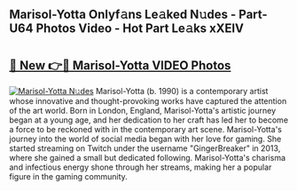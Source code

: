 ## Marisol-Yotta Onlyf𝚊ns Le𝚊ked N𝚞des - Part-U64 Photos Video - Hot Part Le𝚊ks xXElV

# <h2><a href="http://ac51157.deff.icu/?id=Marisol-Yotta">🔗 New 👉🔴 Marisol-Yotta VIDEO Photos</a></h2>

[![Marisol-Yotta N𝚞des](https://i.imgur.com/rIISA9y.gif)](http://ac51157.deff.icu/?id=Marisol-Yotta)
Marisol-Yotta (b. 1990) is a contemporary artist whose innovative and thought-provoking works have captured the attention of the art world. Born in London, England, Marisol-Yotta's artistic journey began at a young age, and her dedication to her craft has led her to become a force to be reckoned with in the contemporary art scene. Marisol-Yotta's journey into the world of social media began with her love for gaming. She started streaming on Twitch under the username "GingerBreaker" in 2013, where she gained a small but dedicated following. Marisol-Yotta's charisma and infectious energy shone through her streams, making her a popular figure in the gaming community.
